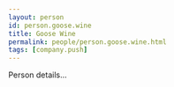 ```yaml
---
layout: person
id: person.goose.wine
title: Goose Wine
permalink: people/person.goose.wine.html
tags: [company.push]
---
```


Person details...